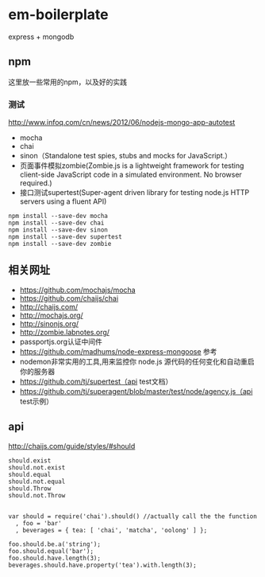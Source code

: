 # em-boilerplate

express + mongodb 

## npm 

这里放一些常用的npm，以及好的实践

### 测试

http://www.infoq.com/cn/news/2012/06/nodejs-mongo-app-autotest

- mocha
- chai
- sinon（Standalone test spies, stubs and mocks for JavaScript.）
- 页面事件模拟zombie(Zombie.js is a lightweight framework for testing client-side JavaScript code in a simulated environment. No browser required.)
- 接口测试supertest(Super-agent driven library for testing node.js HTTP servers using a fluent API)


```
npm install --save-dev mocha
npm install --save-dev chai
npm install --save-dev sinon
npm install --save-dev supertest
npm install --save-dev zombie
```

## 相关网址

- https://github.com/mochajs/mocha
- https://github.com/chaijs/chai
- http://chaijs.com/
- http://mochajs.org/
- http://sinonjs.org/
- http://zombie.labnotes.org/
- passportjs.org认证中间件
- https://github.com/madhums/node-express-mongoose 参考
- nodemon非常实用的工具,用来监控你 node.js 源代码的任何变化和自动重启你的服务器
- https://github.com/tj/supertest（api test文档）
- https://github.com/tj/superagent/blob/master/test/node/agency.js（api test示例）



## api

http://chaijs.com/guide/styles/#should


	should.exist
	should.not.exist
	should.equal
	should.not.equal
	should.Throw
	should.not.Throw
	
	
	var should = require('chai').should() //actually call the the function
	  , foo = 'bar'
	  , beverages = { tea: [ 'chai', 'matcha', 'oolong' ] };

	foo.should.be.a('string');
	foo.should.equal('bar');
	foo.should.have.length(3);
	beverages.should.have.property('tea').with.length(3);
